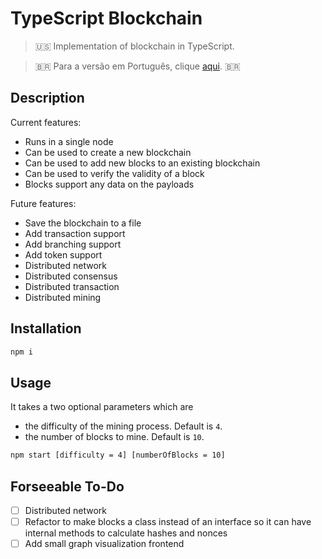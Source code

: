 # TypeScript Blockchain

> 🇺🇸 Implementation of blockchain in TypeScript.

> 🇧🇷 Para a versão em Português, clique [aqui](README-pt.md). 🇧🇷

## Description

Current features:

- Runs in a single node
- Can be used to create a new blockchain
- Can be used to add new blocks to an existing blockchain
- Can be used to verify the validity of a block
- Blocks support any data on the payloads

Future features:

- Save the blockchain to a file
- Add transaction support
- Add branching support
- Add token support
- Distributed network
- Distributed consensus
- Distributed transaction
- Distributed mining


## Installation

```bash
npm i
```

## Usage

It takes a two optional parameters which are

- the difficulty of the mining process. Default is `4`.
- the number of blocks to mine. Default is `10`.

```bash
npm start [difficulty = 4] [numberOfBlocks = 10]
```

## Forseeable To-Do

- [ ] Distributed network
- [ ] Refactor to make blocks a class instead of an interface so it can have internal methods to calculate hashes and nonces
- [ ] Add small graph visualization frontend
